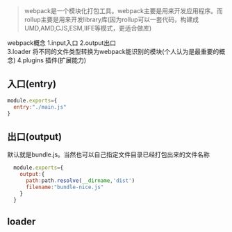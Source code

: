 > webpack是一个模块化打包工具。webpack主要是用来开发应用程序。而rollup主要是用来开发library库(因为rollup可以一套代码，构建成UMD,AMD,CJS,ESM,IIFE等模式，更适合做库)

webpack概念
1.input入口 
2.output出口  
3.loader   将不同的文件类型转换为webpack能识别的模块(个人认为是最重要的概念)
4.plugins  插件(扩展能力)

## 入口(entry)
```js
module.exports={
  entry:"./main.js"
}
```

## 出口(output)
默认就是bundle.js。当然也可以自己指定文件目录已经打包出来的文件名称
```js
  module.exports={
    output:{
      path:path.resolve(__dirname,'dist')
      filename:"bundle-nice.js"
    }
  }

```

## loader